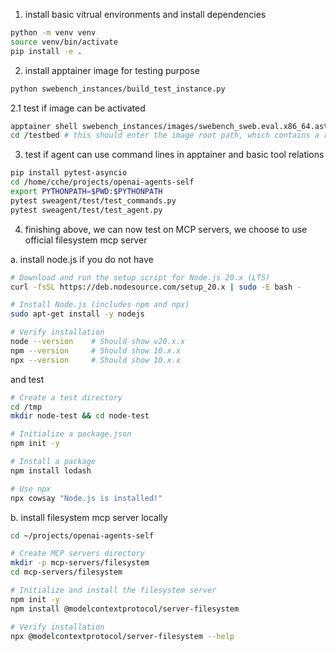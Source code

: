 1. install basic vitrual environments and install dependencies
```bash
python -m venv venv
source venv/bin/activate
pip install -e .
```

2. install apptainer image for testing purpose
```bash
python swebench_instances/build_test_instance.py
```

2.1 test if image can be activated
```bash
apptainer shell swebench_instances/images/swebench_sweb.eval.x86_64.astropy_1776_astropy-12907.sif
cd /testbed # this should enter the image root path, which contains a repo with a bug waiting for fixing
```

3. test if agent can use command lines in apptainer and basic tool relations
```bash
pip install pytest-asyncio
cd /home/cche/projects/openai-agents-self
export PYTHONPATH=$PWD:$PYTHONPATH
pytest sweagent/test/test_commands.py
pytest sweagent/test/test_agent.py
```

4. finishing above, we can now test on MCP servers, we choose to use official filesystem mcp server

a. install node.js if you do not have

```bash
# Download and run the setup script for Node.js 20.x (LTS)
curl -fsSL https://deb.nodesource.com/setup_20.x | sudo -E bash -

# Install Node.js (includes npm and npx)
sudo apt-get install -y nodejs

# Verify installation
node --version    # Should show v20.x.x
npm --version     # Should show 10.x.x
npx --version     # Should show 10.x.x
```

and test
```bash
# Create a test directory
cd /tmp
mkdir node-test && cd node-test

# Initialize a package.json
npm init -y

# Install a package
npm install lodash

# Use npx
npx cowsay "Node.js is installed!"
```

b. install filesystem mcp server locally
```bash
cd ~/projects/openai-agents-self

# Create MCP servers directory
mkdir -p mcp-servers/filesystem
cd mcp-servers/filesystem

# Initialize and install the filesystem server
npm init -y
npm install @modelcontextprotocol/server-filesystem

# Verify installation
npx @modelcontextprotocol/server-filesystem --help
```
